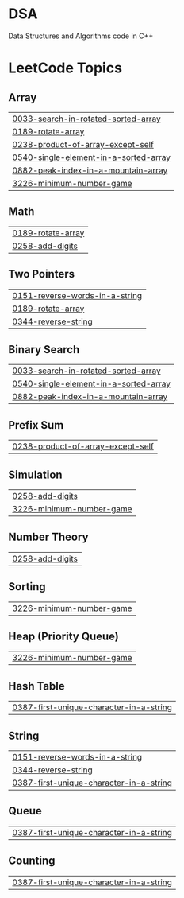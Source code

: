 # DSA
Data Structures and Algorithms code in C++

<!---LeetCode Topics Start-->
# LeetCode Topics
## Array
|  |
| ------- |
| [0033-search-in-rotated-sorted-array](https://github.com/Shantanu01B/DSA/tree/master/0033-search-in-rotated-sorted-array) |
| [0189-rotate-array](https://github.com/Shantanu01B/DSA/tree/master/0189-rotate-array) |
| [0238-product-of-array-except-self](https://github.com/Shantanu01B/DSA/tree/master/0238-product-of-array-except-self) |
| [0540-single-element-in-a-sorted-array](https://github.com/Shantanu01B/DSA/tree/master/0540-single-element-in-a-sorted-array) |
| [0882-peak-index-in-a-mountain-array](https://github.com/Shantanu01B/DSA/tree/master/0882-peak-index-in-a-mountain-array) |
| [3226-minimum-number-game](https://github.com/Shantanu01B/DSA/tree/master/3226-minimum-number-game) |
## Math
|  |
| ------- |
| [0189-rotate-array](https://github.com/Shantanu01B/DSA/tree/master/0189-rotate-array) |
| [0258-add-digits](https://github.com/Shantanu01B/DSA/tree/master/0258-add-digits) |
## Two Pointers
|  |
| ------- |
| [0151-reverse-words-in-a-string](https://github.com/Shantanu01B/DSA/tree/master/0151-reverse-words-in-a-string) |
| [0189-rotate-array](https://github.com/Shantanu01B/DSA/tree/master/0189-rotate-array) |
| [0344-reverse-string](https://github.com/Shantanu01B/DSA/tree/master/0344-reverse-string) |
## Binary Search
|  |
| ------- |
| [0033-search-in-rotated-sorted-array](https://github.com/Shantanu01B/DSA/tree/master/0033-search-in-rotated-sorted-array) |
| [0540-single-element-in-a-sorted-array](https://github.com/Shantanu01B/DSA/tree/master/0540-single-element-in-a-sorted-array) |
| [0882-peak-index-in-a-mountain-array](https://github.com/Shantanu01B/DSA/tree/master/0882-peak-index-in-a-mountain-array) |
## Prefix Sum
|  |
| ------- |
| [0238-product-of-array-except-self](https://github.com/Shantanu01B/DSA/tree/master/0238-product-of-array-except-self) |
## Simulation
|  |
| ------- |
| [0258-add-digits](https://github.com/Shantanu01B/DSA/tree/master/0258-add-digits) |
| [3226-minimum-number-game](https://github.com/Shantanu01B/DSA/tree/master/3226-minimum-number-game) |
## Number Theory
|  |
| ------- |
| [0258-add-digits](https://github.com/Shantanu01B/DSA/tree/master/0258-add-digits) |
## Sorting
|  |
| ------- |
| [3226-minimum-number-game](https://github.com/Shantanu01B/DSA/tree/master/3226-minimum-number-game) |
## Heap (Priority Queue)
|  |
| ------- |
| [3226-minimum-number-game](https://github.com/Shantanu01B/DSA/tree/master/3226-minimum-number-game) |
## Hash Table
|  |
| ------- |
| [0387-first-unique-character-in-a-string](https://github.com/Shantanu01B/DSA/tree/master/0387-first-unique-character-in-a-string) |
## String
|  |
| ------- |
| [0151-reverse-words-in-a-string](https://github.com/Shantanu01B/DSA/tree/master/0151-reverse-words-in-a-string) |
| [0344-reverse-string](https://github.com/Shantanu01B/DSA/tree/master/0344-reverse-string) |
| [0387-first-unique-character-in-a-string](https://github.com/Shantanu01B/DSA/tree/master/0387-first-unique-character-in-a-string) |
## Queue
|  |
| ------- |
| [0387-first-unique-character-in-a-string](https://github.com/Shantanu01B/DSA/tree/master/0387-first-unique-character-in-a-string) |
## Counting
|  |
| ------- |
| [0387-first-unique-character-in-a-string](https://github.com/Shantanu01B/DSA/tree/master/0387-first-unique-character-in-a-string) |
<!---LeetCode Topics End-->